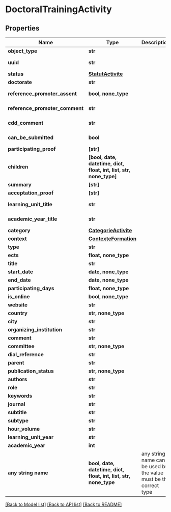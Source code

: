 # DoctoralTrainingActivity


## Properties
Name | Type | Description | Notes
------------ | ------------- | ------------- | -------------
**object_type** | **str** |  | 
**uuid** | **str** |  | [optional] [readonly] 
**status** | [**StatutActivite**](StatutActivite.md) |  | [optional] 
**doctorate** | **str** |  | [optional] 
**reference_promoter_assent** | **bool, none_type** |  | [optional] [readonly] 
**reference_promoter_comment** | **str** |  | [optional] [readonly] 
**cdd_comment** | **str** |  | [optional] [readonly] 
**can_be_submitted** | **bool** |  | [optional] [readonly] 
**participating_proof** | **[str]** |  | [optional] 
**children** | **[bool, date, datetime, dict, float, int, list, str, none_type]** |  | [optional] [readonly] 
**summary** | **[str]** |  | [optional] 
**acceptation_proof** | **[str]** |  | [optional] 
**learning_unit_title** | **str** |  | [optional] [readonly] 
**academic_year_title** | **str** |  | [optional] [readonly] 
**category** | [**CategorieActivite**](CategorieActivite.md) |  | [optional] 
**context** | [**ContexteFormation**](ContexteFormation.md) |  | [optional] 
**type** | **str** |  | [optional] 
**ects** | **float, none_type** |  | [optional] 
**title** | **str** |  | [optional] 
**start_date** | **date, none_type** |  | [optional] 
**end_date** | **date, none_type** |  | [optional] 
**participating_days** | **float, none_type** |  | [optional] 
**is_online** | **bool, none_type** |  | [optional] 
**website** | **str** |  | [optional] 
**country** | **str, none_type** |  | [optional] 
**city** | **str** |  | [optional] 
**organizing_institution** | **str** |  | [optional] 
**comment** | **str** |  | [optional] 
**committee** | **str, none_type** |  | [optional] 
**dial_reference** | **str** |  | [optional] 
**parent** | **str** |  | [optional] 
**publication_status** | **str, none_type** |  | [optional] 
**authors** | **str** |  | [optional] 
**role** | **str** |  | [optional] 
**keywords** | **str** |  | [optional] 
**journal** | **str** |  | [optional] 
**subtitle** | **str** |  | [optional] 
**subtype** | **str** |  | [optional] 
**hour_volume** | **str** |  | [optional] 
**learning_unit_year** | **str** |  | [optional] 
**academic_year** | **int** |  | [optional] 
**any string name** | **bool, date, datetime, dict, float, int, list, str, none_type** | any string name can be used but the value must be the correct type | [optional]

[[Back to Model list]](../README.md#documentation-for-models) [[Back to API list]](../README.md#documentation-for-api-endpoints) [[Back to README]](../README.md)


